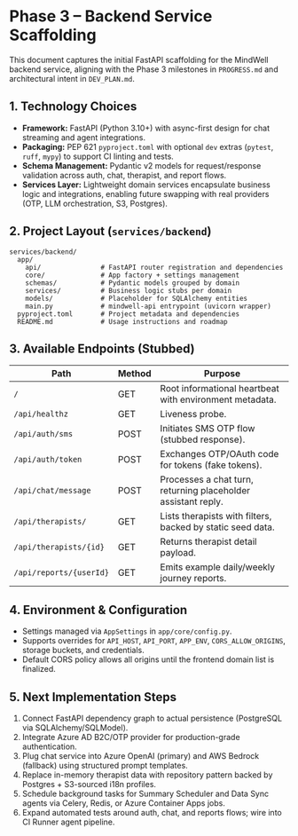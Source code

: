 # Phase 3 – Backend Service Scaffolding

This document captures the initial FastAPI scaffolding for the MindWell backend service, aligning with the Phase 3 milestones in `PROGRESS.md` and architectural intent in `DEV_PLAN.md`.

## 1. Technology Choices
- **Framework:** FastAPI (Python 3.10+) with async-first design for chat streaming and agent integrations.
- **Packaging:** PEP 621 `pyproject.toml` with optional `dev` extras (`pytest`, `ruff`, `mypy`) to support CI linting and tests.
- **Schema Management:** Pydantic v2 models for request/response validation across auth, chat, therapist, and report flows.
- **Services Layer:** Lightweight domain services encapsulate business logic and integrations, enabling future swapping with real providers (OTP, LLM orchestration, S3, Postgres).

## 2. Project Layout (`services/backend`)

```
services/backend/
  app/
    api/               # FastAPI router registration and dependencies
    core/              # App factory + settings management
    schemas/           # Pydantic models grouped by domain
    services/          # Business logic stubs per domain
    models/            # Placeholder for SQLAlchemy entities
    main.py            # mindwell-api entrypoint (uvicorn wrapper)
  pyproject.toml       # Project metadata and dependencies
  README.md            # Usage instructions and roadmap
```

## 3. Available Endpoints (Stubbed)
| Path | Method | Purpose |
| --- | --- | --- |
| `/` | GET | Root informational heartbeat with environment metadata. |
| `/api/healthz` | GET | Liveness probe. |
| `/api/auth/sms` | POST | Initiates SMS OTP flow (stubbed response). |
| `/api/auth/token` | POST | Exchanges OTP/OAuth code for tokens (fake tokens). |
| `/api/chat/message` | POST | Processes a chat turn, returning placeholder assistant reply. |
| `/api/therapists/` | GET | Lists therapists with filters, backed by static seed data. |
| `/api/therapists/{id}` | GET | Returns therapist detail payload. |
| `/api/reports/{userId}` | GET | Emits example daily/weekly journey reports. |

## 4. Environment & Configuration
- Settings managed via `AppSettings` in `app/core/config.py`.
- Supports overrides for `API_HOST`, `API_PORT`, `APP_ENV`, `CORS_ALLOW_ORIGINS`, storage buckets, and credentials.
- Default CORS policy allows all origins until the frontend domain list is finalized.

## 5. Next Implementation Steps
1. Connect FastAPI dependency graph to actual persistence (PostgreSQL via SQLAlchemy/SQLModel).
2. Integrate Azure AD B2C/OTP provider for production-grade authentication.
3. Plug chat service into Azure OpenAI (primary) and AWS Bedrock (fallback) using structured prompt templates.
4. Replace in-memory therapist data with repository pattern backed by Postgres + S3-sourced i18n profiles.
5. Schedule background tasks for Summary Scheduler and Data Sync agents via Celery, Redis, or Azure Container Apps jobs.
6. Expand automated tests around auth, chat, and reports flows; wire into CI Runner agent pipeline.
